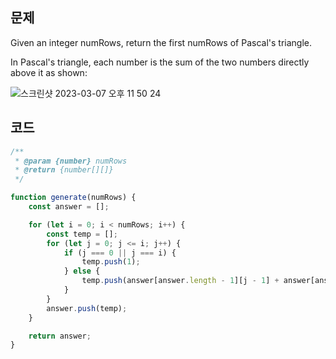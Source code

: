 ## 문제
Given an integer numRows, return the first numRows of Pascal's triangle.

In Pascal's triangle, each number is the sum of the two numbers directly above it as shown:

![스크린샷 2023-03-07 오후 11 50 24](https://user-images.githubusercontent.com/79586634/223457720-f823fa78-170e-4cc2-aa4b-4c33861e6462.png)

## 코드
```js
/**
 * @param {number} numRows
 * @return {number[][]}
 */

function generate(numRows) {
    const answer = [];

    for (let i = 0; i < numRows; i++) {
        const temp = [];
        for (let j = 0; j <= i; j++) {
            if (j === 0 || j === i) {
                temp.push(1);
            } else {
                temp.push(answer[answer.length - 1][j - 1] + answer[answer.length - 1][j]);
            }
        }
        answer.push(temp);
    }

    return answer;
}
```
